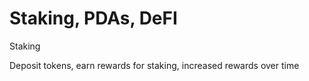 # Staking, PDAs, DeFI

Staking

Deposit tokens, earn rewards for staking, increased rewards over time
